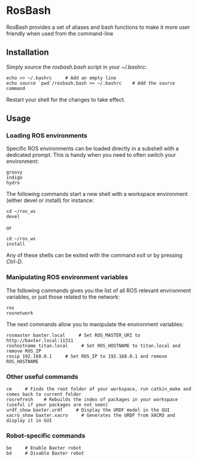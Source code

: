 RosBash
===================
RosBash provides a set of aliases and bash functions to make it more user friendly when used from the command-line



## Installation

Simply source the *rosbash.bash* script in your *~/.bashrc*:

    echo >> ~/.bashrc     # Add an empty line
    echo source `pwd`/rosbash.bash >> ~/.bashrc    # Add the source command
    
Restart your shell for the changes to take effect.

## Usage
### Loading ROS environments
Specific ROS environments can be loaded directly in a subshell with a dedicated prompt. This is handy when you need to often switch your environment:

    groovy
    indigo
    hydro
    
The following commands start a new shell with a workspace environment (either devel or install) for instance:

    cd ~/ros_ws
    devel

or

    cd ~/ros_ws
    install
    
Any of these shells can be exited with the command *exit* or by pressing *Ctrl-D*.

### Manipulating ROS environment variables
The following commands gives you the list of all ROS relevant environment variables, or just those related to the network:

    ros
    rosnetwork

The next commands allow you to manipulate the environment variables:

    rosmaster baxter.local     # Set ROS_MASTER_URI to http://baxter.local:11311
    roshostname titan.local     # Set ROS_HOSTNAME to titan.local and remove ROS_IP
    rosip 192.168.0.1     # Set ROS_IP to 192.168.0.1 and remove ROS_HOSTNAME
    
### Other useful commands

    cm     # Finds the root folder of your workspace, run catkin_make and comes back to current folder
    rosrefresh    # Rebuilds the index of packages in your workspace (useful if your packages are not seen)
    urdf_show baxter.urdf     # Display the URDF model in the GUI
    xacro_show baxter.xacro     # Generates the URDF from XACRO and display it in GUI
    
### Robot-specific commands

    be     # Enable Baxter robot
    bd     # Disable Baxter robot
